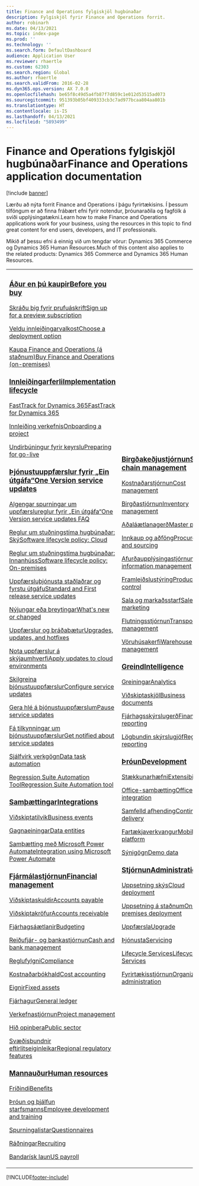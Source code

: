 ```yaml
---
title: Finance and Operations fylgiskjöl hugbúnaðar
description: Fylgiskjöl fyrir Finance and Operations forrit.
author: robinarh
ms.date: 04/13/2021
ms.topic: index-page
ms.prod: ''
ms.technology: ''
ms.search.form: DefaultDashboard
audience: Application User
ms.reviewer: rhaertle
ms.custom: 62303
ms.search.region: Global
ms.author: rhaertle
ms.search.validFrom: 2016-02-28
ms.dyn365.ops.version: AX 7.0.0
ms.openlocfilehash: be65f8c49d5a4fb87f7d859c1e012d53515ad073
ms.sourcegitcommit: 951393b05bf409333cb3c7ad977bcaa804aa801b
ms.translationtype: HT
ms.contentlocale: is-IS
ms.lasthandoff: 04/13/2021
ms.locfileid: "5893499"
---
```

# <a name="finance-and-operations-application-documentation"></a><span data-ttu-id="6f738-103">Finance and Operations fylgiskjöl hugbúnaðar</span><span class="sxs-lookup"><span data-stu-id="6f738-103">Finance and Operations application documentation</span></span>

[!include [banner](includes/banner.md)]

<span data-ttu-id="6f738-104">Lærðu að nýta forrit Finance and Operations í þágu fyrirtækisins. Í þessum tilföngum er að finna frábært efni fyrir notendur, þróunaraðila og fagfólk á sviði upplýsingatækni.</span><span class="sxs-lookup"><span data-stu-id="6f738-104">Learn how to make Finance and Operations applications work for your business, using the resources in this topic to find great content for end users, developers, and IT professionals.</span></span> 

<span data-ttu-id="6f738-105">Mikið af þessu efni á einnig við um tengdar vörur: Dynamics 365 Commerce og Dynamics 365 Human Resources.</span><span class="sxs-lookup"><span data-stu-id="6f738-105">Much of this content also applies to the related products: Dynamics 365 Commerce and Dynamics 365 Human Resources.</span></span> 

<table>
<colgroup>
<col width="33%" />
<col width="33%" />
<col width="33%" />
</colgroup>
<tbody>
<tr class="odd">
<td>
<h3><span data-ttu-id="6f738-106"><a href="get-started/before-you-buy.md">Áður en þú kaupir</a></span><span class="sxs-lookup"><span data-stu-id="6f738-106"><a href="get-started/before-you-buy.md">Before you buy</a></span></span></h3>
<p><span data-ttu-id="6f738-107"><a href="../dev-itpro/dev-tools/sign-up-preview-subscription.md">Skráðu þig fyrir prufuáskrift</a></span><span class="sxs-lookup"><span data-stu-id="6f738-107"><a href="../dev-itpro/dev-tools/sign-up-preview-subscription.md">Sign up for a preview subscription</a></span></span></p>
 <p><span data-ttu-id="6f738-108"><a href="../dev-itpro/deployment/choose-deployment-type.md">Veldu innleiðingarvalkost</a></span><span class="sxs-lookup"><span data-stu-id="6f738-108"><a href="../dev-itpro/deployment/choose-deployment-type.md">Choose a deployment option</a></span></span></p>
 <p><span data-ttu-id="6f738-109"><a href="get-started/purchase-on-premises.md">Kaupa Finance and Operations (á staðnum)</a></span><span class="sxs-lookup"><span data-stu-id="6f738-109"><a href="get-started/purchase-on-premises.md">Buy Finance and Operations (on-premises)</a></span></span></p>

<h3><span data-ttu-id="6f738-110"><a href="imp-lifecycle/implementation-lifecycle.md">Innleiðingarferli</a></span><span class="sxs-lookup"><span data-stu-id="6f738-110"><a href="imp-lifecycle/implementation-lifecycle.md">Implementation lifecycle</a></span></span></h3>
<p><span data-ttu-id="6f738-111"><a href="/dynamics365/fasttrack/">FastTrack for Dynamics 365</a></span><span class="sxs-lookup"><span data-stu-id="6f738-111"><a href="/dynamics365/fasttrack/">FastTrack for Dynamics 365</a></span></span></p>
<p><span data-ttu-id="6f738-112"><a href="imp-lifecycle/onboard.md">Innleiðing verkefnis</a></span><span class="sxs-lookup"><span data-stu-id="6f738-112"><a href="imp-lifecycle/onboard.md">Onboarding a project</a></span></span></p>
<p><span data-ttu-id="6f738-113"><a href="imp-lifecycle/prepare-go-live.md">Undirbúningur fyrir keyrslu</a></span><span class="sxs-lookup"><span data-stu-id="6f738-113"><a href="imp-lifecycle/prepare-go-live.md">Preparing for go-live</a></span></span></p>

<h3><span data-ttu-id="6f738-114"><a href="../dev-itpro/lifecycle-services/oneversion-overview.md">Þjónustuuppfærslur fyrir „Ein útgáfa“</a></span><span class="sxs-lookup"><span data-stu-id="6f738-114"><a href="../dev-itpro/lifecycle-services/oneversion-overview.md">One Version service updates</a></span></span></h3>
<p><span data-ttu-id="6f738-115"><a href="get-started/one-version.md">Algengar spurningar um uppfærslureglur fyrir „Ein útgáfa“</a></span><span class="sxs-lookup"><span data-stu-id="6f738-115"><a href="get-started/one-version.md">One Version service updates FAQ</a></span></span></p>
<p><span data-ttu-id="6f738-116"><a href="../dev-itpro/migration-upgrade/versions-update-policy.md">Reglur um stuðningstíma hugbúnaðar: Ský</a></span><span class="sxs-lookup"><span data-stu-id="6f738-116"><a href="../dev-itpro/migration-upgrade/versions-update-policy.md">Software lifecycle policy: Cloud</a></span></span></p>
<p><span data-ttu-id="6f738-117"><a href="../dev-itpro/migration-upgrade/on-prem-version-update-policy.md">Reglur um stuðningstíma hugbúnaðar: Innanhúss</a></span><span class="sxs-lookup"><span data-stu-id="6f738-117"><a href="../dev-itpro/migration-upgrade/on-prem-version-update-policy.md">Software lifecycle policy: On-premises</a></span></span></p>
<p><span data-ttu-id="6f738-118"><a href="get-started/public-preview-releases.md">Uppfærsluþjónusta staðlaðrar og fyrstu útgáfu</a></span><span class="sxs-lookup"><span data-stu-id="6f738-118"><a href="get-started/public-preview-releases.md">Standard and First release service updates</a></span></span></p>
<p><span data-ttu-id="6f738-119"><a href="get-started/whats-new-changed.md">Nýjungar eða breytingar</a></span><span class="sxs-lookup"><span data-stu-id="6f738-119"><a href="get-started/whats-new-changed.md">What's new or changed</a></span></span></p>
<p><span data-ttu-id="6f738-120"><a href="../dev-itpro/migration-upgrade/upgrade-home-page.md">Uppfærslur og bráðabætur</a></span><span class="sxs-lookup"><span data-stu-id="6f738-120"><a href="../dev-itpro/migration-upgrade/upgrade-home-page.md">Upgrades, updates, and hotfixes</a></span></span></p>
<p><span data-ttu-id="6f738-121"><a href="../dev-itpro/deployment/apply-deployable-package-system.md">Nota uppfærslur á skýjaumhverfi</a></span><span class="sxs-lookup"><span data-stu-id="6f738-121"><a href="../dev-itpro/deployment/apply-deployable-package-system.md">Apply updates to cloud environments</a></span></span></p>
<p><span data-ttu-id="6f738-122"><a href="../dev-itpro/lifecycle-services/configure-service-updates.md">Skilgreina þjónustuuppfærslur</a></span><span class="sxs-lookup"><span data-stu-id="6f738-122"><a href="../dev-itpro/lifecycle-services/configure-service-updates.md">Configure service updates</a></span></span></p>
<p><span data-ttu-id="6f738-123"><a href="../dev-itpro/lifecycle-services/pause-service-updates.md">Gera hlé á þjónustuuppfærslum</a></span><span class="sxs-lookup"><span data-stu-id="6f738-123"><a href="../dev-itpro/lifecycle-services/pause-service-updates.md">Pause service updates</a></span></span></p>
<p><span data-ttu-id="6f738-124"><a href="../dev-itpro/lifecycle-services/notifications-service-updates.md">Fá tilkynningar um þjónustuuppfærslur</a></span><span class="sxs-lookup"><span data-stu-id="6f738-124"><a href="../dev-itpro/lifecycle-services/notifications-service-updates.md">Get notified about service updates</a></span></span></p>
<p><span data-ttu-id="6f738-125"><a href="../dev-itpro/data-entities/data-task-automation.md">Sjálfvirk verkgögn</a></span><span class="sxs-lookup"><span data-stu-id="6f738-125"><a href="../dev-itpro/data-entities/data-task-automation.md">Data task automation</a></span></span></p>
<p><span data-ttu-id="6f738-126"><a href="../dev-itpro/lifecycle-services/using-task-guides-and-bpm-to-create-user-acceptance-tests.md">Regression Suite Automation Tool</a></span><span class="sxs-lookup"><span data-stu-id="6f738-126"><a href="../dev-itpro/lifecycle-services/using-task-guides-and-bpm-to-create-user-acceptance-tests.md">Regression Suite Automation tool</a></span></span></p>

<h3><span data-ttu-id="6f738-127"><a href="../dev-itpro/data-entities/integration-overview.md">Samþættingar</a></span><span class="sxs-lookup"><span data-stu-id="6f738-127"><a href="../dev-itpro/data-entities/integration-overview.md">Integrations</a></span></span></h3>
<p><span data-ttu-id="6f738-128"><a href="../dev-itpro/business-events/home-page.md">Viðskiptatilvik</a></span><span class="sxs-lookup"><span data-stu-id="6f738-128"><a href="../dev-itpro/business-events/home-page.md">Business events</a></span></span></p>
<p><span data-ttu-id="6f738-129"><a href="../dev-itpro/data-entities/data-entities.md">Gagnaeiningar</a></span><span class="sxs-lookup"><span data-stu-id="6f738-129"><a href="../dev-itpro/data-entities/data-entities.md">Data entities</a></span></span></p>
<p><span data-ttu-id="6f738-130"><a href="../dev-itpro/data-entities/fin-ops-connector.md">Samþætting með Microsoft Power Automate</a></span><span class="sxs-lookup"><span data-stu-id="6f738-130"><a href="../dev-itpro/data-entities/fin-ops-connector.md">Integration using Microsoft Power Automate</a></span></span></p>

<h3><span data-ttu-id="6f738-131"><a href="../../finance/index.md">Fjármálastjórnun</a></span><span class="sxs-lookup"><span data-stu-id="6f738-131"><a href="../../finance/index.md">Financial management</a></span></span></h3>
<p><span data-ttu-id="6f738-132"><a href="../../finance/accounts-payable/accounts-payable.md">Viðskiptaskuldir</a></span><span class="sxs-lookup"><span data-stu-id="6f738-132"><a href="../../finance/accounts-payable/accounts-payable.md">Accounts payable</a></span></span></p>
<p><span data-ttu-id="6f738-133"><a href="../../finance/accounts-receivable/accounts-receivable.md">Viðskiptakröfur</a></span><span class="sxs-lookup"><span data-stu-id="6f738-133"><a href="../../finance/accounts-receivable/accounts-receivable.md">Accounts receivable</a></span></span></p>
<p><span data-ttu-id="6f738-134"><a href="../../finance/budgeting/budgeting-overview.md">Fjárhagsáætlanir</a></span><span class="sxs-lookup"><span data-stu-id="6f738-134"><a href="../../finance/budgeting/budgeting-overview.md">Budgeting</a></span></span></p>
<p><span data-ttu-id="6f738-135"><a href="../../finance/cash-bank-management/cash-bank-management.md">Reiðufjár- og bankastjórnun</a></span><span class="sxs-lookup"><span data-stu-id="6f738-135"><a href="../../finance/cash-bank-management/cash-bank-management.md">Cash and bank management</a></span></span></p>
<p><span data-ttu-id="6f738-136"><a href="../../finance/general-ledger/audit-policy-rules.md">Reglufylgni</a></span><span class="sxs-lookup"><span data-stu-id="6f738-136"><a href="../../finance/general-ledger/audit-policy-rules.md">Compliance</a></span></span></p>
<p><span data-ttu-id="6f738-137"><a href="../../finance/cost-accounting/cost-accounting-home-page.md">Kostnaðarbókhald</a></span><span class="sxs-lookup"><span data-stu-id="6f738-137"><a href="../../finance/cost-accounting/cost-accounting-home-page.md">Cost accounting</a></span></span></p>
<p><span data-ttu-id="6f738-138"><a href="../../finance/fixed-assets/fixed-assets.md">Eignir</a></span><span class="sxs-lookup"><span data-stu-id="6f738-138"><a href="../../finance/fixed-assets/fixed-assets.md">Fixed assets</a></span></span></p>
<p><span data-ttu-id="6f738-139"><a href="../../finance/general-ledger/general-ledger.md">Fjárhagur</a></span><span class="sxs-lookup"><span data-stu-id="6f738-139"><a href="../../finance/general-ledger/general-ledger.md">General ledger</a></span></span></p>
<p><span data-ttu-id="6f738-140"><a href="/dynamics365/project-operations/prod-pma/overview-project-management-accounting">Verkefnastjórnun</a></span><span class="sxs-lookup"><span data-stu-id="6f738-140"><a href="/dynamics365/project-operations/prod-pma/overview-project-management-accounting">Project management</a></span></span></p>
<p><span data-ttu-id="6f738-141"><a href="../../finance/public-sector/public-sector-functionality.md">Hið opinbera</a></span><span class="sxs-lookup"><span data-stu-id="6f738-141"><a href="../../finance/public-sector/public-sector-functionality.md">Public sector</a></span></span></p>
<p><span data-ttu-id="6f738-142"><a href="../dev-itpro/lcs-solutions/country-region.md">Svæðisbundnir eftirlitseiginleikar</a></span><span class="sxs-lookup"><span data-stu-id="6f738-142"><a href="../dev-itpro/lcs-solutions/country-region.md">Regional regulatory features</a></span></span></p>

<h3><span data-ttu-id="6f738-143"><a href="hr/hr-landing-page.md">Mannauður</a></span><span class="sxs-lookup"><span data-stu-id="6f738-143"><a href="hr/hr-landing-page.md">Human resources</a></span></span></h3>
<p><span data-ttu-id="6f738-144"><a href="../../human-resources/hr-benefits-manage-program.md">Fríðindi</a></span><span class="sxs-lookup"><span data-stu-id="6f738-144"><a href="../../human-resources/hr-benefits-manage-program.md">Benefits</a></span></span></p>
<p><span data-ttu-id="6f738-145"><a href="../../human-resources/hr-develop-performance-management-overview.md">Þróun og þjálfun starfsmanns</a></span><span class="sxs-lookup"><span data-stu-id="6f738-145"><a href="../../human-resources/hr-develop-performance-management-overview.md">Employee development and training</a></span></span></p>
<p><span data-ttu-id="6f738-146"><a href="../../human-resources/hr-learning-questionnaires.md">Spurningalistar</a></span><span class="sxs-lookup"><span data-stu-id="6f738-146"><a href="../../human-resources/hr-learning-questionnaires.md">Questionnaires</a></span></span></p>
<p><span data-ttu-id="6f738-147"><a href="hr/manage-recruiting-process.md">Ráðningar</a></span><span class="sxs-lookup"><span data-stu-id="6f738-147"><a href="hr/manage-recruiting-process.md">Recruiting</a></span></span></p>
<p><span data-ttu-id="6f738-148"><a href="hr/localizations/noam-usa-payroll.md">Bandarísk laun</a></span><span class="sxs-lookup"><span data-stu-id="6f738-148"><a href="hr/localizations/noam-usa-payroll.md">US payroll</a></span></span></p>

</td>
<td>
<h3><span data-ttu-id="6f738-149"><a href="../../supply-chain/index.md">Birgðakeðjustjórnun</a></span><span class="sxs-lookup"><span data-stu-id="6f738-149"><a href="../../supply-chain/index.md">Supply chain management</a></span></span></h3>
<p><span data-ttu-id="6f738-150"><a href="../../supply-chain/cost-management/costing-sheets.md">Kostnaðarstjórnun</a></span><span class="sxs-lookup"><span data-stu-id="6f738-150"><a href="../../supply-chain/cost-management/costing-sheets.md">Cost management</a></span></span></p>
<p><span data-ttu-id="6f738-151"><a href="../../supply-chain/inventory/inventory-home-page.md">Birgðastjórnun</a></span><span class="sxs-lookup"><span data-stu-id="6f738-151"><a href="../../supply-chain/inventory/inventory-home-page.md">Inventory management</a></span></span></p>
<p><span data-ttu-id="6f738-152"><a href="../../supply-chain/master-planning/master-plans.md">Aðaláætlanagerð</a></span><span class="sxs-lookup"><span data-stu-id="6f738-152"><a href="../../supply-chain/master-planning/master-plans.md">Master planning</a></span></span></p>
<p><span data-ttu-id="6f738-153"><a href="../../supply-chain/procurement/procurement-sourcing-overview.md">Innkaup og aðföng</a></span><span class="sxs-lookup"><span data-stu-id="6f738-153"><a href="../../supply-chain/procurement/procurement-sourcing-overview.md">Procurement and sourcing</a></span></span></p>
<p><span data-ttu-id="6f738-154"><a href="../../supply-chain/pim/product-information.md">Afurðaupplýsingastjórnun</a></span><span class="sxs-lookup"><span data-stu-id="6f738-154"><a href="../../supply-chain/pim/product-information.md">Product information management</a></span></span></p>
<p><span data-ttu-id="6f738-155"><a href="../../supply-chain/production-control/production-process-overview.md">Framleiðslustýring</a></span><span class="sxs-lookup"><span data-stu-id="6f738-155"><a href="../../supply-chain/production-control/production-process-overview.md">Production control</a></span></span></p>
<p><span data-ttu-id="6f738-156"><a href="../../supply-chain/sales-marketing/overview-sales-marketing.md">Sala og markaðsstarf</a></span><span class="sxs-lookup"><span data-stu-id="6f738-156"><a href="../../supply-chain/sales-marketing/overview-sales-marketing.md">Sales and marketing</a></span></span></p>
<p><span data-ttu-id="6f738-157"><a href="../../supply-chain/transportation/transportation-management-overview.md">Flutningsstjórnun</a></span><span class="sxs-lookup"><span data-stu-id="6f738-157"><a href="../../supply-chain/transportation/transportation-management-overview.md">Transportation management</a></span></span></p>
<p><span data-ttu-id="6f738-158"><a href="../../supply-chain/warehousing/warehouse-configuration.md">Vöruhúsakerfi</a></span><span class="sxs-lookup"><span data-stu-id="6f738-158"><a href="../../supply-chain/warehousing/warehouse-configuration.md">Warehouse management</a></span></span></p>


<h3><span data-ttu-id="6f738-159"><a href="../dev-itpro/analytics/bi-reporting-home-page.md">Greind</a></span><span class="sxs-lookup"><span data-stu-id="6f738-159"><a href="../dev-itpro/analytics/bi-reporting-home-page.md">Intelligence</a></span></span></h3>
<p><span data-ttu-id="6f738-160"><a href="../dev-itpro/analytics/analytics.md">Greiningar</a></span><span class="sxs-lookup"><span data-stu-id="6f738-160"><a href="../dev-itpro/analytics/analytics.md">Analytics</a></span></span></p>
 <p><span data-ttu-id="6f738-161"><a href="../dev-itpro/analytics/document-reporting-services.md">Viðskiptaskjöl</a></span><span class="sxs-lookup"><span data-stu-id="6f738-161"><a href="../dev-itpro/analytics/document-reporting-services.md">Business documents</a></span></span></p>
<p><span data-ttu-id="6f738-162"><a href="../dev-itpro/analytics/financial-reporting-intro.md">Fjárhagsskýrslugerð</a></span><span class="sxs-lookup"><span data-stu-id="6f738-162"><a href="../dev-itpro/analytics/financial-reporting-intro.md">Financial reporting</a></span></span></p>
<p><span data-ttu-id="6f738-163"><a href="../dev-itpro/analytics/general-electronic-reporting.md">Lögbundin skýrslugjöf</a></span><span class="sxs-lookup"><span data-stu-id="6f738-163"><a href="../dev-itpro/analytics/general-electronic-reporting.md">Regulatory reporting</a></span></span></p>



<h3><span data-ttu-id="6f738-164"><a href="../dev-itpro/dev-tools/developer-home-page.md">Þróun</span><span class="sxs-lookup"><span data-stu-id="6f738-164"><a href="../dev-itpro/dev-tools/developer-home-page.md">Development</span></span></h3>
<p><span data-ttu-id="6f738-165"><a href="../dev-itpro/extensibility/extensibility-home-page.md">Stækkunarhæfni</a></span><span class="sxs-lookup"><span data-stu-id="6f738-165"><a href="../dev-itpro/extensibility/extensibility-home-page.md">Extensibility</a></span></span></p>
<p><span data-ttu-id="6f738-166"><a href="../dev-itpro/office-integration/office-integration.md">Office-samþætting</a></span><span class="sxs-lookup"><span data-stu-id="6f738-166"><a href="../dev-itpro/office-integration/office-integration.md">Office integration</a></span></span></p>
<p><span data-ttu-id="6f738-167"><a href="../dev-itpro/dev-tools/continuous-delivery-home-page.md">Samfelld afhending</a></span><span class="sxs-lookup"><span data-stu-id="6f738-167"><a href="../dev-itpro/dev-tools/continuous-delivery-home-page.md">Continuous delivery</a></span></span></p>
<p><span data-ttu-id="6f738-168"><a href="../dev-itpro/mobile-apps/platform/mobile-platform-home-page.md">Fartækjaverkvangur</a></span><span class="sxs-lookup"><span data-stu-id="6f738-168"><a href="../dev-itpro/mobile-apps/platform/mobile-platform-home-page.md">Mobile platform</a></span></span></p>
<p><span data-ttu-id="6f738-169"><a href="get-started/demo-data.md">Sýnigögn</a></span><span class="sxs-lookup"><span data-stu-id="6f738-169"><a href="get-started/demo-data.md">Demo data</a></span></span></p>

<h3><span data-ttu-id="6f738-170"><a href="../dev-itpro/sysadmin/system-administration-home-page.md">Stjórnun</span><span class="sxs-lookup"><span data-stu-id="6f738-170"><a href="../dev-itpro/sysadmin/system-administration-home-page.md">Administration</span></span></h3>
<p><span data-ttu-id="6f738-171"><a href="../dev-itpro/deployment/cloud-deployment-overview.md">Uppsetning skýs</a></span><span class="sxs-lookup"><span data-stu-id="6f738-171"><a href="../dev-itpro/deployment/cloud-deployment-overview.md">Cloud deployment</a></span></span></p>
<p><span data-ttu-id="6f738-172"><a href="../dev-itpro/deployment/on-premises-deployment-landing-page.md">Uppsetning á staðnum</a></span><span class="sxs-lookup"><span data-stu-id="6f738-172"><a href="../dev-itpro/deployment/on-premises-deployment-landing-page.md">On-premises deployment</a></span></span></p>
<p><span data-ttu-id="6f738-173"><a href="../dev-itpro/migration-upgrade/upgrade-home-page.md">Uppfærsla</a></span><span class="sxs-lookup"><span data-stu-id="6f738-173"><a href="../dev-itpro/migration-upgrade/upgrade-home-page.md">Upgrade</a></span></span></p>
<p><span data-ttu-id="6f738-174"><a href="../dev-itpro/dev-tools/continuous-delivery-home-page.md#servicing">Þjónusta</a></span><span class="sxs-lookup"><span data-stu-id="6f738-174"><a href="../dev-itpro/dev-tools/continuous-delivery-home-page.md#servicing">Servicing</a></span></span></p>
<p><span data-ttu-id="6f738-175"><a href="../dev-itpro/lifecycle-services/lcs.md">Lifecycle Services</a></span><span class="sxs-lookup"><span data-stu-id="6f738-175"><a href="../dev-itpro/lifecycle-services/lcs.md">Lifecycle Services</a></span></span></p>
<p><span data-ttu-id="6f738-176"><a href="organization-administration/organization-administration-home-page.md">Fyrirtækisstjórnun</a></span><span class="sxs-lookup"><span data-stu-id="6f738-176"><a href="organization-administration/organization-administration-home-page.md">Organization administration</a></span></span></p>
</td>
<td>
<h3><span data-ttu-id="6f738-177">Tengdar afurðir</span><span class="sxs-lookup"><span data-stu-id="6f738-177">Related products</span></span></h3>
<h4><span data-ttu-id="6f738-178"><a href="/dynamics365/commerce/">Dynamics 365 Commerce</a></span><span class="sxs-lookup"><span data-stu-id="6f738-178"><a href="/dynamics365/commerce/">Dynamics 365 Commerce</a></span></span></h4>
<p><span data-ttu-id="6f738-179"><a href="../../commerce/call-center-functionality.md">Símaver</span><span class="sxs-lookup"><span data-stu-id="6f738-179"><a href="../../commerce/call-center-functionality.md">Call center</span></span></p>
<p><span data-ttu-id="6f738-180"><a href="../../commerce/define-maintain-retail-channels.md">Uppsetning og stjórnun rásar</span><span class="sxs-lookup"><span data-stu-id="6f738-180"><a href="../../commerce/define-maintain-retail-channels.md">Channel setup and management</span></span></p>
<p><span data-ttu-id="6f738-181"><a href="../../commerce/retail-peripherals-overview.md">MPOS og sölukerfi í skýinu</span><span class="sxs-lookup"><span data-stu-id="6f738-181"><a href="../../commerce/retail-peripherals-overview.md">MPOS and Cloud POS</span></span></p>
<p><span data-ttu-id="6f738-182"><a href="../../commerce/dev-itpro/dev-retail-home-page.md">Þróunaraðili viðskipta og stjórnun</span><span class="sxs-lookup"><span data-stu-id="6f738-182"><a href="../../commerce/dev-itpro/dev-retail-home-page.md">Commerce developer and administration</span></span></p>

<h4><span data-ttu-id="6f738-183"><a href="/dynamics365/human-resources/">Dynamics 365 Human Resources</a></span><span class="sxs-lookup"><span data-stu-id="6f738-183"><a href="/dynamics365/human-resources/">Dynamics 365 Human Resources</a></span></span></h4>
<p><span data-ttu-id="6f738-184"><a href="../../human-resources/hr-admin-overview.md">Leiðbeiningar stjórnanda</a></span><span class="sxs-lookup"><span data-stu-id="6f738-184"><a href="../../human-resources/hr-admin-overview.md">Administrator Guide</a></span></span></p>
<p><span data-ttu-id="6f738-185"><a href="../../human-resources/hr-developer-overview.md">Leiðbeiningar þróunaraðila</a></span><span class="sxs-lookup"><span data-stu-id="6f738-185"><a href="../../human-resources/hr-developer-overview.md">Developer Guide</a></span></span></p>
<p><span data-ttu-id="6f738-186"><a href="../../human-resources/hr-hrpro-overview.md">Notkunarleiðbeiningar</a></span><span class="sxs-lookup"><span data-stu-id="6f738-186"><a href="../../human-resources/hr-hrpro-overview.md">User Guide</a></span></span></p>


</td>
</tr>

</tbody>
</table>


[!INCLUDE[footer-include](../../includes/footer-banner.md)]
